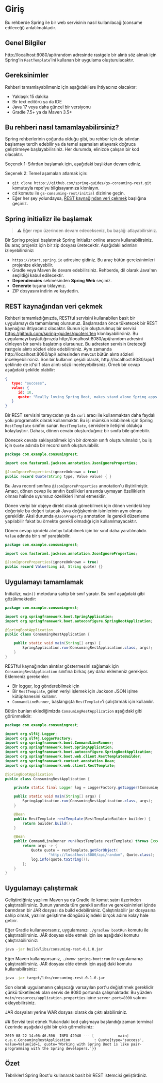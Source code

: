 # Giriş
Bu rehberde Spring ile bir web servisinin nasıl kullanılacağı(consume edileceği) anlatılmaktadır. 

## Genel Bilgiler
http://localhost:8080/api/random adresinde rastgele bir alıntı söz almak için Spring'in `RestTemplate`'ini kullanan bir uygulama oluşturulacaktır.

## Gereksinimler

Rehberi tamamlayabilmeniz için aşağıdakilere ihtiyacınız olacaktır:
- Yaklaşık 15 dakika
- Bir text editörü ya da IDE
- Java 17 veya daha güncel bir versiyonu
- Gradle 7.5+ ya da Maven 3.5+

## Bu rehberi nasıl tamamlayabilirsiniz?

Spring rehberlerinin çoğunda olduğu gibi, bu rehber için de sıfırdan başlamayı tercih edebilir ya da temel aşamaları atlayarak doğruca geliştirmeye başlayabilirsiniz. Her durumda, elinizde çalışan bir kod olacaktır. 

Seçenek 1: Sıfırdan başlamak için, aşağıdaki başlıktan devam ediniz. 

Seçenek 2: 
Temel aşamaları atlamak için:
- `git clone https://github.com/spring-guides/gs-consuming-rest.git` komutuyla repo'yu bilgisayarınıza klonlayın.
- cd komutu ile `gs-consuming-rest/initial` dizinine geçin.
- Eğer her şey yolundaysa, [REST kaynağından veri çekmek](#rest-kaynağından-veri-çekmek) başlığına geçiniz.

## Spring initializr ile başlamak
>⚠️ Eğer repo üzerinden devam edecekseniz, bu başlığı atlayabilirsiniz.

Bir Spring projesi başlatmak Spring Initializr online aracını kullanabilirsiniz. Bu araç projeniz için bir zip dosyası üretecektir. Aşağıdaki adımları izleyebilirsiniz:
- `https://start.spring.io` adresine gidiniz. Bu araç bütün gereksinimleri projenize ekleyebilir.
- Gradle veya Maven ile devam edebilirsiniz. Rehberde, dil olarak Java'nın seçildiği kabul edilecektir.
- **Dependencies** sekmesinden **Spring Web** seçiniz.
- **Generate** tuşuna tıklayınız.
- ZIP dosyasını indirin ve kaydedin.

## REST kaynağından veri çekmek
Rehberi tamamladığınızda, RESTful servisini kullanabilen basit bir uygulamayı da tamamlamış olursunuz. Başlamadan önce tüketecek bir REST kaynağına ihtiyacınız olacaktır. Bunun için oluşturulmuş bir servisi https://github.com/spring-guides/quoters'ten klonlayabilirsiniz. Bu uygulamayı başlattığınızda http://localhost:8080/api/random adresini dinleyen bir servis başlatmış olursunuz. Bu adresten servisin üreteceği rastgele alıntı sözleri elde edebilirsiniz. Aynı zamanda  http://localhost:8080/api/ adresinden mevcut bütün alıntı sözleri inceleyebilirsiniz. Son bir kullanım çeşidi olarak, http://localhost:8080/api/1 şeklinde de id'si 1 olan alıntı sözü inceleyebilirsiniz. Örnek bir cevap aşağıdaki şekilde olabilir:
```json
{
   type: "success",
   value: {
      id: 10,
      quote: "Really loving Spring Boot, makes stand alone Spring apps easy."
   }
}
```
Bir REST servisini tarayıcıdan ya da `curl` aracı ile kullanmaktan daha faydalı yolu programatik olarak kullanmaktır. Bu işi mümkün kılabilmek için Spring `RestTemplate` sınıfını sunar. `RestTemplate`, servislerle iletişimi oldukça kolaylaştırır. Dahası, dönen cevabı oluşturduğınız bir sınıfa bile gömebilir.

Dönecek cevabı saklayabilmek için bir _domain_ sınıfı oluşturulmalıdır, bu iş için `Quote` adında bir record sınıfı oluşturulabilir.
```Java
package com.example.consumingrest;

import com.fasterxml.jackson.annotation.JsonIgnoreProperties;

@JsonIgnoreProperties(ignoreUnknown = true)
public record Quote(String type, Value value) { }
```
Bu Java record sınıfına `@JsonIgnoreProperties` annotation'u iliştirilmiştir. Amacı, dönen cevap ile sınıfın özellikleri arasında uymayan özelliklerin olması halinde uyumsuz özellikleri ihmal etmesidir.

Dönen veriyi bir objeye direkt olarak gömebilmek için dönen verideki key değeriyle bu değeri tutacak Java değişkeninin isimlerinin aynı olması gereklidir. Aksi durumda `@JsonProperty` annotation ile gerekli düzenleme yapılabilir fakat bu örnekte gerekli olmadığı için kullanılmayacaktır.

Dönen cevap içindeki alıntıyı tutabilmek için bir sınıf daha yaratılmalıdır. `Value` adında bir sınıf yaratılabilir.

```Java
package com.example.consumingrest;

import com.fasterxml.jackson.annotation.JsonIgnoreProperties;

@JsonIgnoreProperties(ignoreUnknown = true)
public record Value(Long id, String quote) {}
```

## Uygulamayı tamamlamak
Initializr, `main()` metoduna sahip bir sınıf yaratır. Bu sınıf aşağıdaki gibi gözükmektedir:
```Java
package com.example.consumingrest;

import org.springframework.boot.SpringApplication;
import org.springframework.boot.autoconfigure.SpringBootApplication;

@SpringBootApplication
public class ConsumingRestApplication {

	public static void main(String[] args) {
		SpringApplication.run(ConsumingRestApplication.class, args);
	}
}
```
RESTful kaynağından alıntılar göstermesini sağlamak için `ConsumingRestApplication` sınıfına birkaç şey daha eklemeniz gerekiyor. Eklemeniz gerekenler:
- Bir logger, log gönderebilmek için
- Bir `RestTemplate`, gelen veriyi işlemek için Jackson JSON işlme kütüphanesini kullanır. 
- `CommandLineRunner`, başlangıçta `RestTemplate`'i çalıştırmak için kullanılır. 

Bütün bunları eklediğimizda `ConsumingRestApplication` aşağıdaki gibi görünmelidir:
```Java
package com.example.consumingrest;

import org.slf4j.Logger;
import org.slf4j.LoggerFactory;
import org.springframework.boot.CommandLineRunner;
import org.springframework.boot.SpringApplication;
import org.springframework.boot.autoconfigure.SpringBootApplication;
import org.springframework.boot.web.client.RestTemplateBuilder;
import org.springframework.context.annotation.Bean;
import org.springframework.web.client.RestTemplate;

@SpringBootApplication
public class ConsumingRestApplication {

	private static final Logger log = LoggerFactory.getLogger(ConsumingRestApplication.class);

	public static void main(String[] args) {
		SpringApplication.run(ConsumingRestApplication.class, args);
	}

	@Bean
	public RestTemplate restTemplate(RestTemplateBuilder builder) {
		return builder.build();
	}

	@Bean
	public CommandLineRunner run(RestTemplate restTemplate) throws Exception {
		return args -> {
			Quote quote = restTemplate.getForObject(
					"http://localhost:8080/api/random", Quote.class);
			log.info(quote.toString());
		};
	}
}
```
## Uygulamayı çalıştırmak
Geliştirdiğiniz yazılımı Maven ya da Gradle ile komut satırı üzerinden çalıştırabilirsiniz. Bunun yanında tüm gerekli sınıflar ve gereksinimleri içinde barındıran bir JAR dosyası da build edebilirsiniz. Çalıştırılabilir jar dosyasına sahip olmak, yazılım geliştirme döngüsü içindeki birçok adımı kolay hale getirir.

Eğer Gradle kullanıyorsanız, uygulamanızı `./gradlew bootRun` komutu ile çalıştırabilirsiniz. JAR dosyası elde etmek için ise aşağıdaki komutu çalıştırabilirsiniz:
```bash
java -jar build/libs/consuming-rest-0.1.0.jar
```
Eğer Maven kullanıyorsanız, `./mvnw spring-boot:run` ile uygulamanızı çalıştırabilirsiniz. JAR dosyası elde etmek için aşağıdaki komutu kullanabilirsiniz:
```bash
java -jar target/libs/consuming-rest-0.1.0.jar
```
Son olarak uygulamanın çalışacağı varsayılan port'u değiştirmek gereklidir çünkü tüketilecek olan servis de 8080 portunda çalışmaktadır. Bu yüzden `main/resources/application.properties` içine `server.port=8090` satırını ekleyebilirsiniz. 

JAR dosyaları yerine WAR dosyası olarak da çıktı alabilirsiniz. 

## Servisi test etmek
Yukarıdaki kod çalışmaya başlandığı zaman terminal üzerinde aşağıdaki gibi bir çıktı görmelisiniz:
```log
2019-08-22 14:06:46.506  INFO 42940 --- [           main] c.e.c.ConsumingRestApplication           : Quote{type='success', value=Value{id=1, quote='Working with Spring Boot is like pair-programming with the Spring developers.'}}
```
## Özet
Tebrikler! Spring Boot'u kullanarak basit bir REST istemcisi geliştirdiniz.
